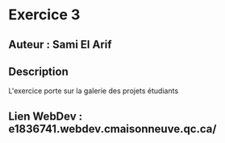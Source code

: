 # Exercice 3 #
## Auteur : Sami El Arif ##
## Description ##

L'exercice porte sur la galerie des projets étudiants

## Lien WebDev : e1836741.webdev.cmaisonneuve.qc.ca/ ##